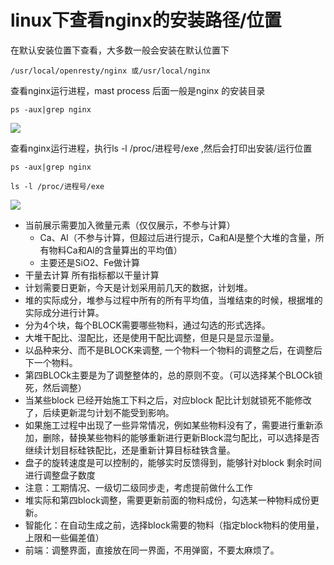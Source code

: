 # linux下查看nginx的安装路径/位置

在默认安装位置下查看，大多数一般会安装在默认位置下

`/usr/local/openresty/nginx 或/usr/local/nginx`

查看nginx运行进程，mast process 后面一般是nginx 的安装目录

```shell
ps -aux|grep nginx
```

![](https://img-blog.csdnimg.cn/20210319153249384.png)

查看nginx运行进程，执行ls -l /proc/进程号/exe ,然后会打印出安装/运行位置

```shell
ps -aux|grep nginx
 
ls -l /proc/进程号/exe 
```

![](https://img-blog.csdnimg.cn/20210319153120723.png)







- 当前展示需要加入微量元素（仅仅展示，不参与计算）
  - Ca、Al（不参与计算，但超过后进行提示，Ca和Al是整个大堆的含量，所有物料Ca和Al的含量算出的平均值）
  - 主要还是SiO2、Fe做计算
- 干量去计算 所有指标都以干量计算
- 计划需要日更新，今天是计划采用前几天的数据，计划堆。
- 堆的实际成分，堆参与过程中所有的所有平均值，当堆结束的时候，根据堆的实际成分进行计算。
- 分为4个块，每个BLOCK需要哪些物料，通过勾选的形式选择。
- 大堆干配比、湿配比，还是使用干配比调整，但是只是显示湿量。
- 以品种来分、而不是BLOCK来调整, 一个物料一个物料的调整之后，在调整后下一个物料。
- 第四BLOCk主要是为了调整整体的，总的原则不变。（可以选择某个BLOCk锁死，然后调整）
- 当某些block 已经开始施工下料之后，对应block 配比计划就锁死不能修改了，后续更新混匀计划不能受到影响。
- 如果施工过程中出现了一些异常情况，例如某些物料没有了，需要进行重新添加，删除，替换某些物料的能够重新进行更新Block混匀配比，可以选择是否继续计划目标硅铁配比，还是重新计算目标硅铁含量。
- 盘子的旋转速度是可以控制的，能够实时反馈得到，能够针对block 剩余时间进行调整盘子数度
-  注意：工期情况、一级切二级同步走，考虑提前做什么工作
- 堆实际和第四block调整，需要更新前面的物料成份，勾选某一种物料成份更新。
- 智能化：在自动生成之前，选择block需要的物料（指定block物料的使用量，上限和一些偏差值）
- 前端：调整界面，直接放在同一界面，不用弹窗，不要太麻烦了。